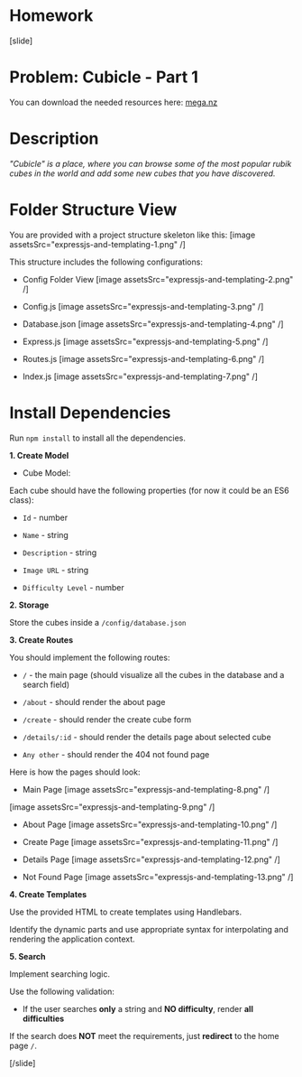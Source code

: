 # Homework

[slide]
# Problem: Cubicle \- Part 1

You can download the needed resources here: [mega.nz](https://mega.nz/file/uBJFFAbK#vl-22hUstXYeiKM54ZS2UHwqqM-9HYfYu6mewiCnxrI)

# Description

_"Cubicle" is a place, where you can browse some of the most popular rubik cubes in the world and add some new cubes that you have discovered._

# Folder Structure View

You are provided with a project structure skeleton like this:
[image assetsSrc="expressjs-and-templating-1.png" /]

This structure includes the following configurations\:

- Config Folder View
[image assetsSrc="expressjs-and-templating-2.png" /]

- Config\.js
[image assetsSrc="expressjs-and-templating-3.png" /]

- Database\.json
[image assetsSrc="expressjs-and-templating-4.png" /]

- Express\.js
[image assetsSrc="expressjs-and-templating-5.png" /]

- Routes\.js
[image assetsSrc="expressjs-and-templating-6.png" /]

- Index\.js
[image assetsSrc="expressjs-and-templating-7.png" /]

# Install Dependencies

Run `npm install` to install all the dependencies.

**1. Create Model**

- Cube Model:

Each cube should have the following properties (for now it could be an ES6 class):

- `Id` \- number

- `Name` \- string

- `Description` \- string

- `Image URL` \- string

- `Difficulty Level` \- number

**2. Storage**

Store the cubes inside a `/config/database.json`

**3. Create Routes**

You should implement the following routes:

- `/` \- the main page (should visualize all the cubes in the database and a search field)

- `/about` \- should render the about page

- `/create` \- should render the create cube form

- `/details/:id` \- should render the details page about selected cube

- `Any other` \- should render the 404 not found page

Here is how the pages should look:

- Main Page
[image assetsSrc="expressjs-and-templating-8.png" /]

[image assetsSrc="expressjs-and-templating-9.png" /]

- About Page
[image assetsSrc="expressjs-and-templating-10.png" /]

- Create Page
[image assetsSrc="expressjs-and-templating-11.png" /]

- Details Page
[image assetsSrc="expressjs-and-templating-12.png" /]

- Not Found Page
[image assetsSrc="expressjs-and-templating-13.png" /]

**4. Create Templates**

Use the provided HTML to create templates using Handlebars.

Identify the dynamic parts and use appropriate syntax for interpolating and rendering the application context.

**5. Search**

Implement searching logic.

Use the following validation:

- If the user searches **only** a string and **NO difficulty**, render **all difficulties**

If the search does **NOT** meet the requirements, just **redirect** to the home page `/`.

[/slide]
